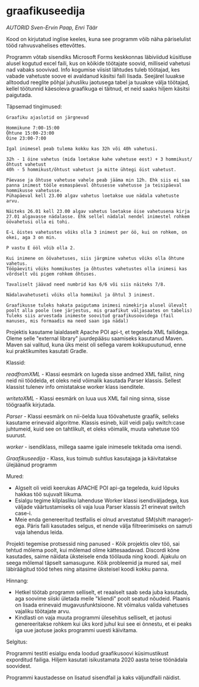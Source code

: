 # graafikuseedija
*AUTORID Sven-Ervin Paap, Enri Täär*

Kood on kirjutatud inglise keeles, kuna see programm võib näha päriselulist tööd rahvusvahelises ettevõttes.


Programm võtab sisendiks Microsoft Forms keskkonnas läbiviidud küsitluse alusel kogutud excel faili, kus on kõikide töötajate soovid, milliseid vahetusi nad vabaks soovivad. Info kogumise viisist lähtudes tuleb töötajad, kes vabade vahetuste soove ei avaldanud käsitsi faili lisada. Seejärel luuakse alltoodud reeglite põhjal juhusliku jaotusega tabel ja tuuakse välja töötajad, kellel töötunnid käesoleva graafikuga ei täitnud, et neid saaks hiljem käsitsi paigutada.

Täpsemad tingimused:

    Graafiku ajaslotid on järgnevad
	
    Hommikune 7:00-15:00
	Õhtune 15:00-23:00
	Öine 23:00-7:00
	
	Igal inimesel peab tulema kokku kas 32h või 40h vahetusi.
	
    32h - 1 öine vahetus (mida loetakse kahe vahetuse eest) + 3 hommikust/õhtust vahetust
	40h - 5 hommikust/õhtust vahetust ja mitte ühtegi öist vahetust. 
	
	Päevase ja õhtuse vahetuse vahele peab jääma min 12h. Ehk siis ei saa panna inimest tööle esmaspäeval õhtusesse vahetusse ja teisipäeval hommikusse vahetusse.
	Pühapäeval kell 23.00 algav vahetus loetakse uue nädala vahetuste arvu. 

    Näiteks 26.01 kell 23.00 algav vahetus loetakse öise vahetusena kirja 27.01 algavasse nädalasse. Ehk sellel nädalal nendel inimestel rohkem öövahetusi olla ei tohi.
	
    E-L öistes vahetustes võiks olla 3 inimest per öö, kui on rohkem, on okei, aga 3 on min. 

    P vastu E ööl võib olla 2.
	
    Kui inimene on öövahetuses, siis järgmine vahetus võiks olla õhtune vahetus.
	Tööpäeviti võiks hommikustes ja õhtustes vahetustes olla inimesi kas võrdselt või pigem rohkem õhtuses. 

    Tavaliselt jäävad need numbrid kas 6/6 või siis näiteks 7/8.

    Nädalavahetuseti võiks olla hommikul ja õhtul 3 inimest.
    
    Graafikusse tuleks hakata paigutama inimesi nimekirja alusel ülevalt poolt alla poole (see järjestus, mis graafikut väljasaates on tabelis)
	Tuleks siis arvestada inimeste soovitud graafikusoovidega (fail manuses, mis formaadis ma need saan iga nädal)


Projektis kasutame laialdaselt Apache POI api-t, et tegeleda XML failidega. Oleme selle "external library" juurdepääsu saamiseks kasutanud Maven.
Maven sai valitud, kuna üks meist oli sellega varem kokkupuutunud, enne kui praktikumites kasutati Gradle.

Klassid:

*readfromXML* - Klassi eesmärk on lugeda sisse andmed XML failist, ning neid nii töödelda, et oleks neid võimalik kasutada Parser klassis. Sellest klassist tulenev info omistatakse worker klass isenditele. 

*writetoXML* - Klassi eesmärk on luua uus XML fail ning sinna, sisse töögraafik kirjutada.

*Parser* - Klassi eesmärk on nii-öelda luua töövahetuste graafik, selleks kasutame erinevaid algoritme. Klassis esineb, küll veidi palju switch:case juhtumeid, kuid see on tahtlikult, et oleks võimalik, muuta vahetuse töö suurust.

*worker* - isendiklass, millega saame igale inimesele tekitada oma isendi.

*Graafikuseedija* - Klass, kus toimub suhtlus kasutajaga ja käivitatakse ülejäänud programm

Mured: 
- Algselt oli veidi keerukas APACHE POI api-ga tegeleda, kuid lõpuks hakkas töö sujuvalt liikuma.
- Esialgu tegime kilplasliku lahenduse Worker klassi isendiväljadega, kus väljade väärtustamiseks oli vaja luua Parser klassis 21 erinevat switch case-i.
- Meie enda genereeritud testfailis ei olnud arvestatud SM(shift manager)-ega. Päris faili kasutades selgus, et nende välja filtreerimiseks on samuti vaja lahendus leida.

Projekti tegemise protsessid ning panused - Kõik projektis olev töö, sai tehtud mõlema poolt, kui mõlemad olime kättesaadavad. Discordi kõne kasutades, saime näidata üksteisele enda töölauda ning koodi. Ajakulu on seega mõlemal täpselt samasugune. Kõik probleemid ja mured sai, meil läbiräägitud tööd tehes ning aitasime üksteisel koodi kokku panna.

Hinnang:

 - Hetkel töötab programm selliselt, et reaalselt saab seda juba kasutada, aga soovime siiski ületada meile "kliendi" poolt seatud nõudeid. Plaanis on lisada erinevaid mugavusfunktsioone. Nt võimalus valida vahetuses vajaliku töötajate arvu.
 - Kindlasti on vaja muuta programmi ülesehitus selliselt, et jaotusi genereeritakse rohkem kui üks kord juhul kui see ei õnnestu, et ei peaks iga uue jaotuse jaoks programmi uuesti käivitama.
 
 Selgitus:
 
 Programmi testiti esialgu enda loodud graafikusoovi küsimustikust exporditud failiga. Hiljem kasutati isikustamata 2020 aasta teise töönädala soovidest.
 
 Programmi kaustadesse on lisatud sisendfail ja kaks väljundfaili näidist.